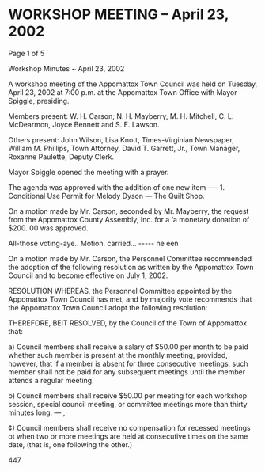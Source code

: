 # WORKSHOP MEETING – April 23, 2002

Page 1 of 5

Workshop Minutes ~ April 23, 2002

A workshop meeting of the Appomattox Town Council was held on Tuesday, April 23,
2002 at 7:00 p.m. at the Appomattox Town Office with Mayor Spiggle, presiding.

Members present: W. H. Carson; N. H. Mayberry, M. H. Mitchell, C. L. McDearmon,
Joyce Bennett and S. E. Lawson.

Others present: John Wilson, Lisa Knott, Times-Virginian Newspaper, William M.
Phillips, Town Attorney, David T. Garrett, Jr., Town Manager, Roxanne Paulette, Deputy
Clerk.

Mayor Spiggle opened the meeting with a prayer.

The agenda was approved with the addition of one new item —- 1. Conditional Use Permit
for Melody Dyson — The Quilt Shop.

On a motion made by Mr. Carson, seconded by Mr. Mayberry, the request from the
Appomattox County Assembly, Inc. for a ‘a monetary donation of $200. 00 was approved.

All-those voting-aye.. Motion. carried... ----- ne een

On a motion made by Mr. Carson, the Personnel Committee recommended the adoption
of the following resolution as written by the Appomattox Town Council and to become
effective on July 1, 2002.

RESOLUTION
WHEREAS, the Personnel Committee appointed by the Appomattox Town Council has
met, and by majority vote recommends that the Appomattox Town Council adopt the
following resolution:

THEREFORE, BEIT RESOLVED, by the Council of the Town of Appomattox that:

a) Council members shall receive a salary of $50.00 per month to be paid
whether such member is present at the monthly meeting, provided,
however, that if a member is absent for three consecutive meetings, such
member shall not be paid for any subsequent meetings until the member
attends a regular meeting.

b) Council members shall receive $50.00 per meeting for each workshop
session, special council meeting, or committee meetings more than thirty
minutes long. — ,

¢) Council members shall receive no compensation for recessed meetings ot
when two or more meetings are held at consecutive times on the same
date, (that is, one following the other.)

447